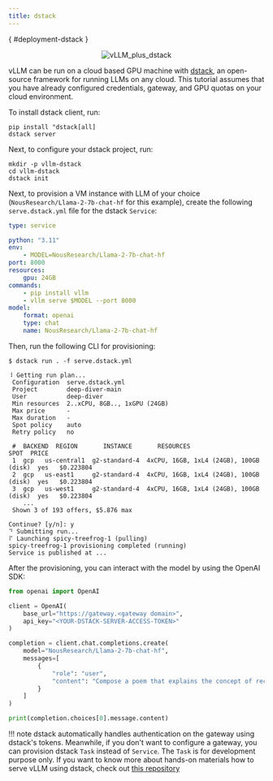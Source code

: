 ```yaml
---
title: dstack
---
```

[](){ #deployment-dstack }

<p align="center">
    <img src="https://i.ibb.co/71kx6hW/vllm-dstack.png" alt="vLLM_plus_dstack"/>
</p>

vLLM can be run on a cloud based GPU machine with [dstack](https://dstack.ai/), an open-source framework for running LLMs on any cloud. This tutorial assumes that you have already configured credentials, gateway, and GPU quotas on your cloud environment.

To install dstack client, run:

```console
pip install "dstack[all]
dstack server
```

Next, to configure your dstack project, run:

```console
mkdir -p vllm-dstack
cd vllm-dstack
dstack init
```

Next, to provision a VM instance with LLM of your choice (`NousResearch/Llama-2-7b-chat-hf` for this example), create the following `serve.dstack.yml` file for the dstack `Service`:

```yaml
type: service

python: "3.11"
env:
    - MODEL=NousResearch/Llama-2-7b-chat-hf
port: 8000
resources:
    gpu: 24GB
commands:
    - pip install vllm
    - vllm serve $MODEL --port 8000
model:
    format: openai
    type: chat
    name: NousResearch/Llama-2-7b-chat-hf
```

Then, run the following CLI for provisioning:

```console
$ dstack run . -f serve.dstack.yml

⠸ Getting run plan...
 Configuration  serve.dstack.yml
 Project        deep-diver-main
 User           deep-diver
 Min resources  2..xCPU, 8GB.., 1xGPU (24GB)
 Max price      -
 Max duration   -
 Spot policy    auto
 Retry policy   no

 #  BACKEND  REGION       INSTANCE       RESOURCES                               SPOT  PRICE
 1  gcp   us-central1  g2-standard-4  4xCPU, 16GB, 1xL4 (24GB), 100GB (disk)  yes   $0.223804
 2  gcp   us-east1     g2-standard-4  4xCPU, 16GB, 1xL4 (24GB), 100GB (disk)  yes   $0.223804
 3  gcp   us-west1     g2-standard-4  4xCPU, 16GB, 1xL4 (24GB), 100GB (disk)  yes   $0.223804
    ...
 Shown 3 of 193 offers, $5.876 max

Continue? [y/n]: y
⠙ Submitting run...
⠏ Launching spicy-treefrog-1 (pulling)
spicy-treefrog-1 provisioning completed (running)
Service is published at ...
```

After the provisioning, you can interact with the model by using the OpenAI SDK:

```python
from openai import OpenAI

client = OpenAI(
    base_url="https://gateway.<gateway domain>",
    api_key="<YOUR-DSTACK-SERVER-ACCESS-TOKEN>"
)

completion = client.chat.completions.create(
    model="NousResearch/Llama-2-7b-chat-hf",
    messages=[
        {
            "role": "user",
            "content": "Compose a poem that explains the concept of recursion in programming.",
        }
    ]
)

print(completion.choices[0].message.content)
```

!!! note
    dstack automatically handles authentication on the gateway using dstack's tokens. Meanwhile, if you don't want to configure a gateway, you can provision dstack `Task` instead of `Service`. The `Task` is for development purpose only. If you want to know more about hands-on materials how to serve vLLM using dstack, check out [this repository](https://github.com/dstackai/dstack-examples/tree/main/deployment/vllm)
